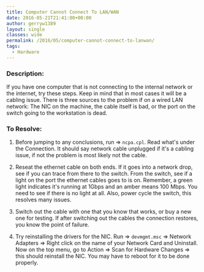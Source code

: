 ```yaml
---
title: Computer Cannot Connect To LAN/WAN
date: 2016-05-21T21:41:00+00:00
author: gerryw1389
layout: single
classes: wide
permalink: /2016/05/computer-cannot-connect-to-lanwan/
tags:
  - Hardware
---
```

<!--more-->

### Description:

If you have one computer that is not connecting to the internal network or the internet, try these steps. Keep in mind that in most cases it will be a cabling issue. There is three sources to the problem if on a wired LAN network: The NIC on the machine, the cable itself is bad, or the port on the switch going to the workstation is dead.

### To Resolve:

1. Before jumping to any conclusions, run => `ncpa.cpl`. Read what's under the Connection. It should say network cable unplugged if it's a cabling issue, if not the problem is most likely not the cable.

2. Reseat the ethernet cable on both ends. If it goes into a network drop, see if you can trace from there to the switch. From the switch, see if a light on the port the ethernet cables goes to is on. Remember, a green light indicates it's running at 1Gbps and an amber means 100 Mbps. You need to see if there is no light at all. Also, power cycle the switch, this resolves many issues.

3. Switch out the cable with one that you know that works, or buy a new one for testing. If after switching out the cables the connection restores, you know the point of failure.

4. Try reinstalling the drivers for the NIC. Run => `devmgmt.msc` => Network Adapters => Right click on the name of your Network Card and Uninstall. Now on the top menu, go to Action => Scan for Hardware Changes => this should reinstall the NIC. You may have to reboot for it to be done properly.